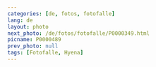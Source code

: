 ```yaml
---
categories: [de, fotos, fotofalle]
lang: de
layout: photo
next_photo: /de/fotos/fotofalle/P0000349.html
picname: P0000489
prev_photo: null
tags: [Fotofalle, Hyena]
---
```

